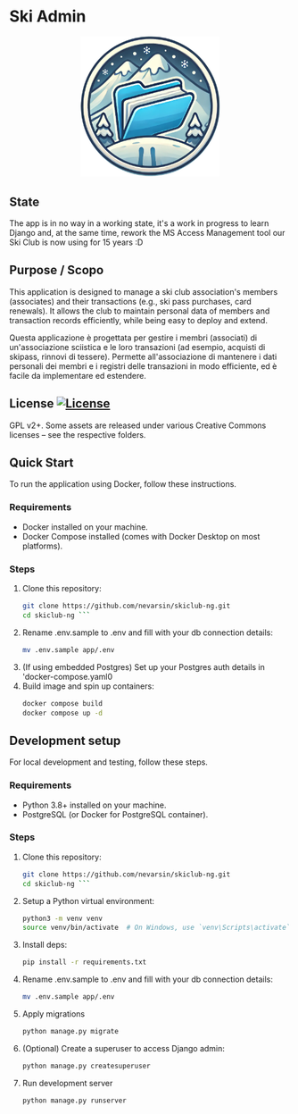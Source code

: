 # Ski Admin

<p align="center">
    <img src="./associates/static/images/logo.png" width="250" />
</p>

## State
The app is in no way in a working state, it's a work in progress to learn Django and, at the same time, rework the MS Access Management tool our Ski Club is now using for 15 years :D

## Purpose / Scopo

This application is designed to manage a ski club association's members (associates) and their transactions (e.g., ski pass purchases, card renewals). It allows the club to maintain personal data of members and transaction records efficiently, while being easy to deploy and extend.

Questa applicazione è progettata per gestire i membri (associati) di un'associazione sciistica e le loro transazioni (ad esempio, acquisti di skipass, rinnovi di tessere). Permette all'associazione di mantenere i dati personali dei membri e i registri delle transazioni in modo efficiente, ed è facile da implementare ed estendere.

## License [![License](https://img.shields.io/github/license/widelands/widelands.svg?color=blue)](COPYING)

GPL v2+. Some assets are released under various Creative Commons licenses – see the respective folders.

## Quick Start

To run the application using Docker, follow these instructions.

### Requirements
- Docker installed on your machine.
- Docker Compose installed (comes with Docker Desktop on most platforms).

### Steps

1. Clone this repository:
   ```bash
   git clone https://github.com/nevarsin/skiclub-ng.git
   cd skiclub-ng ```
2. Rename .env.sample to .env and fill with your db connection details:
    ```bash
    mv .env.sample app/.env
    ```
3. (If using embedded Postgres) Set up your Postgres auth details in 'docker-compose.yaml0
4. Build image and spin up containers:
    ```bash
    docker compose build
    docker compose up -d
    ```

## Development setup
For local development and testing, follow these steps.

### Requirements
* Python 3.8+ installed on your machine.
* PostgreSQL (or Docker for PostgreSQL container).

### Steps
1. Clone this repository:
   ```bash
   git clone https://github.com/nevarsin/skiclub-ng.git
   cd skiclub-ng ```
2. Setup a Python virtual environment:
    ```bash
    python3 -m venv venv
    source venv/bin/activate  # On Windows, use `venv\Scripts\activate`
    ```
3. Install deps:
    ```bash
    pip install -r requirements.txt
    ```
4. Rename .env.sample to .env and fill with your db connection details:
    ```bash
    mv .env.sample app/.env
    ```
5. Apply migrations
    ```bash
    python manage.py migrate
    ```
6. (Optional) Create a superuser to access Django admin:
    ```bash
    python manage.py createsuperuser
    ```
7. Run development server
    ```bash
    python manage.py runserver
    ```
